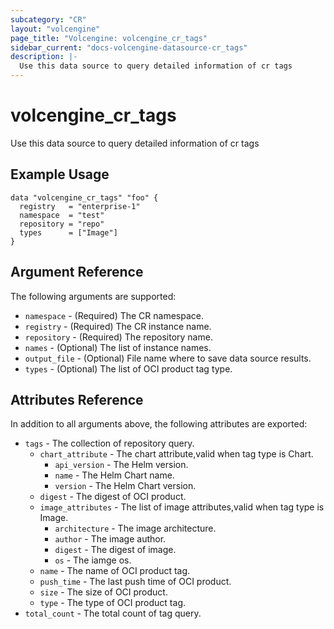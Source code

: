 ```yaml
---
subcategory: "CR"
layout: "volcengine"
page_title: "Volcengine: volcengine_cr_tags"
sidebar_current: "docs-volcengine-datasource-cr_tags"
description: |-
  Use this data source to query detailed information of cr tags
---
```

# volcengine_cr_tags
Use this data source to query detailed information of cr tags
## Example Usage
```hcl
data "volcengine_cr_tags" "foo" {
  registry   = "enterprise-1"
  namespace  = "test"
  repository = "repo"
  types      = ["Image"]
}
```
## Argument Reference
The following arguments are supported:
* `namespace` - (Required) The CR namespace.
* `registry` - (Required) The CR instance name.
* `repository` - (Required) The repository name.
* `names` - (Optional) The list of instance names.
* `output_file` - (Optional) File name where to save data source results.
* `types` - (Optional) The list of OCI product tag type.

## Attributes Reference
In addition to all arguments above, the following attributes are exported:
* `tags` - The collection of repository query.
    * `chart_attribute` - The chart attribute,valid when tag type is Chart.
        * `api_version` - The Helm version.
        * `name` - The Helm Chart name.
        * `version` - The Helm Chart version.
    * `digest` - The digest of OCI product.
    * `image_attributes` - The list of image attributes,valid when tag type is Image.
        * `architecture` - The image architecture.
        * `author` - The image author.
        * `digest` - The digest of image.
        * `os` - The iamge os.
    * `name` - The name of OCI product tag.
    * `push_time` - The last push time of OCI product.
    * `size` - The size of OCI product.
    * `type` - The type of OCI product tag.
* `total_count` - The total count of tag query.


